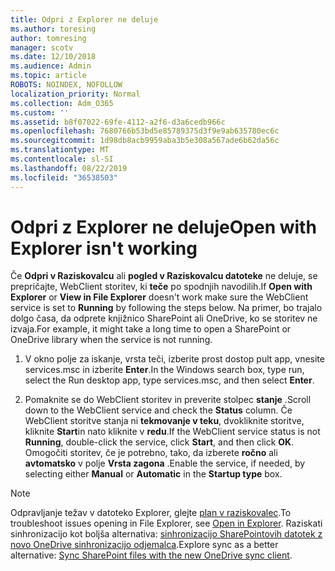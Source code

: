 ```yaml
---
title: Odpri z Explorer ne deluje
ms.author: toresing
author: tomresing
manager: scotv
ms.date: 12/10/2018
ms.audience: Admin
ms.topic: article
ROBOTS: NOINDEX, NOFOLLOW
localization_priority: Normal
ms.collection: Adm_O365
ms.custom: ''
ms.assetid: b8f07022-69fe-4112-a2f6-d3a6cedb966c
ms.openlocfilehash: 7680766b53bd5e85789375d3f9e9ab635780ec6c
ms.sourcegitcommit: 1d98db8acb9959aba3b5e308a567ade6b62da56c
ms.translationtype: MT
ms.contentlocale: sl-SI
ms.lasthandoff: 08/22/2019
ms.locfileid: "36538503"
---
```

# <a name="open-with-explorer-isnt-working"></a><span data-ttu-id="96c9e-102">Odpri z Explorer ne deluje</span><span class="sxs-lookup"><span data-stu-id="96c9e-102">Open with Explorer isn't working</span></span>

<span data-ttu-id="96c9e-103">Če **Odpri v Raziskovalcu** ali **pogled v Raziskovalcu datoteke** ne deluje, se prepričajte, WebClient storitev, ki **teče** po spodnjih navodilih.</span><span class="sxs-lookup"><span data-stu-id="96c9e-103">If **Open with Explorer** or **View in File Explorer** doesn't work make sure the WebClient service is set to **Running** by following the steps below.</span></span> <span data-ttu-id="96c9e-104">Na primer, bo trajalo dolgo časa, da odprete knjižnico SharePoint ali OneDrive, ko se storitev ne izvaja.</span><span class="sxs-lookup"><span data-stu-id="96c9e-104">For example, it might take a long time to open a SharePoint or OneDrive library when the service is not running.</span></span> 
  
1. <span data-ttu-id="96c9e-105">V okno polje za iskanje, vrsta teči, izberite prost dostop pult app, vnesite services.msc in izberite **Enter**.</span><span class="sxs-lookup"><span data-stu-id="96c9e-105">In the Windows search box, type run, select the Run desktop app, type services.msc, and then select **Enter**.</span></span>
    
2. <span data-ttu-id="96c9e-106">Pomaknite se do WebClient storitev in preverite stolpec **stanje** .</span><span class="sxs-lookup"><span data-stu-id="96c9e-106">Scroll down to the WebClient service and check the **Status** column.</span></span> <span data-ttu-id="96c9e-107">Če WebClient storitve stanja ni **tekmovanje v teku**, dvokliknite storitve, kliknite **Start**in nato kliknite v **redu**.</span><span class="sxs-lookup"><span data-stu-id="96c9e-107">If the WebClient service status is not **Running**, double-click the service, click **Start**, and then click **OK**.</span></span> <span data-ttu-id="96c9e-108">Omogočiti storitev, če je potrebno, tako, da izberete **ročno** ali **avtomatsko** v polje **Vrsta zagona** .</span><span class="sxs-lookup"><span data-stu-id="96c9e-108">Enable the service, if needed, by selecting either **Manual** or **Automatic** in the **Startup type** box.</span></span> 
    
> [!NOTE]
> <span data-ttu-id="96c9e-109">Odpravljanje težav v datoteko Explorer, glejte [plan v raziskovalec](https://go.microsoft.com/fwlink/?linkid=871665).</span><span class="sxs-lookup"><span data-stu-id="96c9e-109">To troubleshoot issues opening in File Explorer, see [Open in Explorer](https://go.microsoft.com/fwlink/?linkid=871665).</span></span> <span data-ttu-id="96c9e-110">Raziskati sinhronizacijo kot boljša alternativa: [sinhronizacijo SharePointovih datotek z novo OneDrive sinhronizacijo odjemalca](https://go.microsoft.com/fwlink/?linkid=871666).</span><span class="sxs-lookup"><span data-stu-id="96c9e-110">Explore sync as a better alternative: [Sync SharePoint files with the new OneDrive sync client](https://go.microsoft.com/fwlink/?linkid=871666).</span></span> 
  

